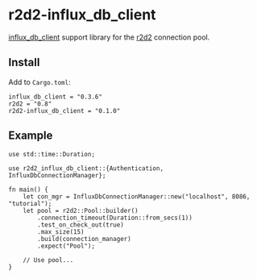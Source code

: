 # r2d2-influx_db_client

[influx_db_client][influx_db_client] support library for the [r2d2][r2d2] connection pool. 


## Install
Add to `Cargo.toml`:

    influx_db_client = "0.3.6"
    r2d2 = "0.8"
    r2d2-influx_db_client = "0.1.0"


## Example

    use std::time::Duration;

    use r2d2_influx_db_client::{Authentication, InfluxDbConnectionManager};

    fn main() {
        let con_mgr = InfluxDbConnectionManager::new("localhost", 8086, "tutorial");
        let pool = r2d2::Pool::builder()
            .connection_timeout(Duration::from_secs(1))
            .test_on_check_out(true)
            .max_size(15)
            .build(connection_manager)
            .expect("Pool");

        // Use pool...
    }


[r2d2]: https://github.com/sfackler/r2d2
[influx_db_client]: https://github.com/driftluo/InfluxDBClient-rs]